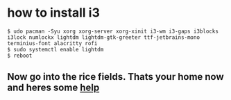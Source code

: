 # how to install i3

~~~
$ udo pacman -Syu xorg xorg-server xorg-xinit i3-wm i3-gaps i3blocks i3lock numlockx lightdm lightdm-gtk-greeter ttf-jetbrains-mono terminius-font alacritty rofi
$ sudo systemctl enable lightdm
$ reboot
~~~
## Now go into the rice fields. Thats your home now and heres some [help](https://i3wm.org/)
